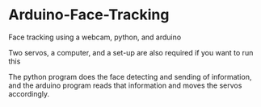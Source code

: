 # Arduino-Face-Tracking
Face tracking using a webcam, python, and arduino

Two servos, a computer, and a set-up are also required if you want to run this

The python program does the face detecting and sending of information, and the arduino program reads that information and moves the servos accordingly.
